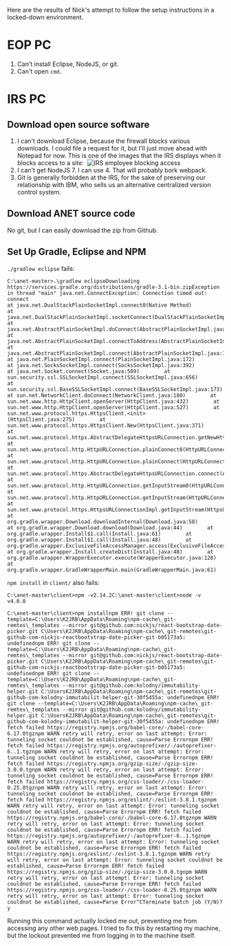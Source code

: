 Here are the results of Nick's attempt to follow the setup instructions in a locked-down environment.

# EOP PC
1. Can't install Eclipse, NodeJS, or git.
1. Can't open `cmd`.

# IRS PC
## Download open source software
1. I can't download Eclipse, because the firewall blocks various downloads. I could file a request for it, but I'll just move ahead with Notepad for now. This is one of the images that the IRS displays when it blocks access to a site:
  ![IRS employee blocking access](https://cloud.githubusercontent.com/assets/829827/22891588/e0461926-f1dd-11e6-905b-3721f462c0b1.png)
1. I can't get NodeJS 7. I can use 4. That will probably bork webpack.
1. Git is generally forbidden at the IRS, for the sake of preserving our relationship with IBM, who sells us an alternative centralized version control system.

## Download ANET source code
No git, but I can easily download the zip from Github.

## Set Up Gradle, Eclipse and NPM
`./gradlew eclipse` fails:

```
C:\anet-master>.\gradlew eclipseDownloading https://services.gradle.org/distributions/gradle-3.1-bin.zipException in thread "main" java.net.ConnectException: Connection timed out: connect        
at java.net.DualStackPlainSocketImpl.connect0(Native Method)        
at java.net.DualStackPlainSocketImpl.socketConnect(DualStackPlainSocketImpl.java:79)        
at java.net.AbstractPlainSocketImpl.doConnect(AbstractPlainSocketImpl.java:345)        
at java.net.AbstractPlainSocketImpl.connectToAddress(AbstractPlainSocketImpl.java:206)        
at java.net.AbstractPlainSocketImpl.connect(AbstractPlainSocketImpl.java:188)        
at java.net.PlainSocketImpl.connect(PlainSocketImpl.java:172)        
at java.net.SocksSocketImpl.connect(SocksSocketImpl.java:392)        at java.net.Socket.connect(Socket.java:589)        at sun.security.ssl.SSLSocketImpl.connect(SSLSocketImpl.java:656)        at sun.security.ssl.BaseSSLSocketImpl.connect(BaseSSLSocketImpl.java:173)        at sun.net.NetworkClient.doConnect(NetworkClient.java:180)        at sun.net.www.http.HttpClient.openServer(HttpClient.java:432)        at sun.net.www.http.HttpClient.openServer(HttpClient.java:527)        at sun.net.www.protocol.https.HttpsClient.<init>(HttpsClient.java:275)        at sun.net.www.protocol.https.HttpsClient.New(HttpsClient.java:371)        at sun.net.www.protocol.https.AbstractDelegateHttpsURLConnection.getNewHttpClient(AbstractDelegateHttpsURLConnection.java:191)        at sun.net.www.protocol.http.HttpURLConnection.plainConnect0(HttpURLConnection.java:1104)        at sun.net.www.protocol.http.HttpURLConnection.plainConnect(HttpURLConnection.java:998)        at sun.net.www.protocol.https.AbstractDelegateHttpsURLConnection.connect(AbstractDelegateHttpsURLConnection.java:177)        at sun.net.www.protocol.http.HttpURLConnection.getInputStream0(HttpURLConnection.java:1512)        at sun.net.www.protocol.http.HttpURLConnection.getInputStream(HttpURLConnection.java:1440)        at sun.net.www.protocol.https.HttpsURLConnectionImpl.getInputStream(HttpsURLConnectionImpl.java:254)        at org.gradle.wrapper.Download.downloadInternal(Download.java:58)        at org.gradle.wrapper.Download.download(Download.java:44)        at org.gradle.wrapper.Install$1.call(Install.java:61)        at org.gradle.wrapper.Install$1.call(Install.java:48)        at org.gradle.wrapper.ExclusiveFileAccessManager.access(ExclusiveFileAccessManager.java:65)        at org.gradle.wrapper.Install.createDist(Install.java:48)        at org.gradle.wrapper.WrapperExecutor.execute(WrapperExecutor.java:128)        at org.gradle.wrapper.GradleWrapperMain.main(GradleWrapperMain.java:61)
```

`npm install` in `client/` also fails:

```
C:\anet-master\client>npm -v2.14.2C:\anet-master\client>node -v
v4.0.0

C:\anet-master\client>npm installnpm ERR! git clone --template=C:\Users\K2JRB\AppData\Roaming\npm-cache\_git-remtes\_templates --mirror git@github.com:nickjs/react-bootstrap-date-picker.git C\Users\K2JRB\AppData\Roaming\npm-cache\_git-remotes\git-github-com-nickjs-reactbootstrap-date-picker-git-b05173a5: undefinednpm ERR! git clone --template=C:\Users\K2JRB\AppData\Roaming\npm-cache\_git-remtes\_templates --mirror git@github.com:nickjs/react-bootstrap-date-picker.git C\Users\K2JRB\AppData\Roaming\npm-cache\_git-remotes\git-github-com-nickjs-reactbootstrap-date-picker-git-b05173a5: undefinednpm ERR! git clone --template=C:\Users\K2JRB\AppData\Roaming\npm-cache\_git-remtes\_templates --mirror git@github.com:kolodny/immutability-helper.git C:\UsersK2JRB\AppData\Roaming\npm-cache\_git-remotes\git-github-com-kolodny-immutabilit-helper-git-30f5455a: undefinednpm ERR! git clone --template=C:\Users\K2JRB\AppData\Roaming\npm-cache\_git-remtes\_templates --mirror git@github.com:kolodny/immutability-helper.git C:\UsersK2JRB\AppData\Roaming\npm-cache\_git-remotes\git-github-com-kolodny-immutabilit-helper-git-30f5455a: undefinednpm ERR! fetch failed https://registry.npmjs.org/babel-core/-/babel-core-6.17.0tgznpm WARN retry will retry, error on last attempt: Error: tunneling socket couldnot be established, cause=Parse Errornpm ERR! fetch failed https://registry.npmjs.org/autoprefixer/-/autoprefixer-6..1.tgznpm WARN retry will retry, error on last attempt: Error: tunneling socket couldnot be established, cause=Parse Errornpm ERR! fetch failed https://registry.npmjs.org/gzip-size/-/gzip-size-3.0.0.tgnpm WARN retry will retry, error on last attempt: Error: tunneling socket couldnot be established, cause=Parse Errornpm ERR! fetch failed https://registry.npmjs.org/css-loader/-/css-loader-0.25.0tgznpm WARN retry will retry, error on last attempt: Error: tunneling socket couldnot be established, cause=Parse Errornpm ERR! fetch failed https://registry.npmjs.org/eslint/-/eslint-3.8.1.tgznpm WARN retry will retry, error on last attempt: Error: tunneling socket couldnot be established, cause=Parse Errornpm ERR! fetch failed https://registry.npmjs.org/babel-core/-/babel-core-6.17.0tgznpm WARN retry will retry, error on last attempt: Error: tunneling socket couldnot be established, cause=Parse Errornpm ERR! fetch failed https://registry.npmjs.org/autoprefixer/-/autoprefixer-6..1.tgznpm WARN retry will retry, error on last attempt: Error: tunneling socket couldnot be established, cause=Parse Errornpm ERR! fetch failed https://registry.npmjs.org/eslint/-/eslint-3.8.1.tgznpm WARN retry will retry, error on last attempt: Error: tunneling socket couldnot be established, cause=Parse Errornpm ERR! fetch failed https://registry.npmjs.org/gzip-size/-/gzip-size-3.0.0.tgnpm WARN retry will retry, error on last attempt: Error: tunneling socket couldnot be established, cause=Parse Errornpm ERR! fetch failed https://registry.npmjs.org/css-loader/-/css-loader-0.25.0tgznpm WARN retry will retry, error on last attempt: Error: tunneling socket couldnot be established, cause=Parse Error^CTerminate batch job (Y/N)? y
```

Running this command actually locked me out, preventing me from accessing any other web pages. I tried to fix this by restarting my machine, but the lockout prevented me from logging in to the machine itself.
